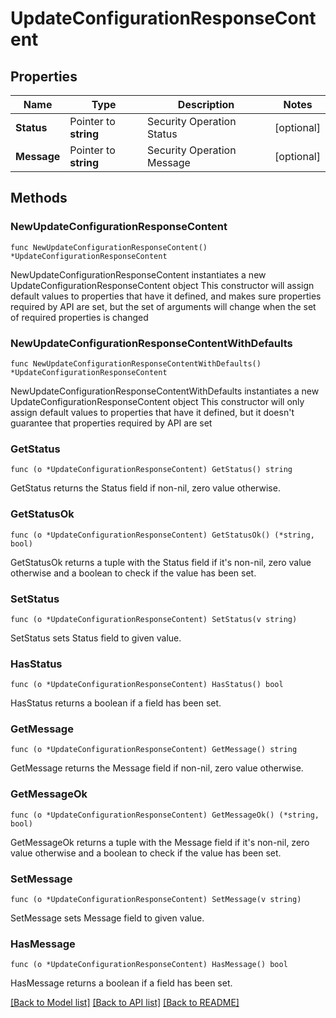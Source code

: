 # UpdateConfigurationResponseContent

## Properties

Name | Type | Description | Notes
------------ | ------------- | ------------- | -------------
**Status** | Pointer to **string** | Security Operation Status | [optional] 
**Message** | Pointer to **string** | Security Operation Message | [optional] 

## Methods

### NewUpdateConfigurationResponseContent

`func NewUpdateConfigurationResponseContent() *UpdateConfigurationResponseContent`

NewUpdateConfigurationResponseContent instantiates a new UpdateConfigurationResponseContent object
This constructor will assign default values to properties that have it defined,
and makes sure properties required by API are set, but the set of arguments
will change when the set of required properties is changed

### NewUpdateConfigurationResponseContentWithDefaults

`func NewUpdateConfigurationResponseContentWithDefaults() *UpdateConfigurationResponseContent`

NewUpdateConfigurationResponseContentWithDefaults instantiates a new UpdateConfigurationResponseContent object
This constructor will only assign default values to properties that have it defined,
but it doesn't guarantee that properties required by API are set

### GetStatus

`func (o *UpdateConfigurationResponseContent) GetStatus() string`

GetStatus returns the Status field if non-nil, zero value otherwise.

### GetStatusOk

`func (o *UpdateConfigurationResponseContent) GetStatusOk() (*string, bool)`

GetStatusOk returns a tuple with the Status field if it's non-nil, zero value otherwise
and a boolean to check if the value has been set.

### SetStatus

`func (o *UpdateConfigurationResponseContent) SetStatus(v string)`

SetStatus sets Status field to given value.

### HasStatus

`func (o *UpdateConfigurationResponseContent) HasStatus() bool`

HasStatus returns a boolean if a field has been set.

### GetMessage

`func (o *UpdateConfigurationResponseContent) GetMessage() string`

GetMessage returns the Message field if non-nil, zero value otherwise.

### GetMessageOk

`func (o *UpdateConfigurationResponseContent) GetMessageOk() (*string, bool)`

GetMessageOk returns a tuple with the Message field if it's non-nil, zero value otherwise
and a boolean to check if the value has been set.

### SetMessage

`func (o *UpdateConfigurationResponseContent) SetMessage(v string)`

SetMessage sets Message field to given value.

### HasMessage

`func (o *UpdateConfigurationResponseContent) HasMessage() bool`

HasMessage returns a boolean if a field has been set.


[[Back to Model list]](../README.md#documentation-for-models) [[Back to API list]](../README.md#documentation-for-api-endpoints) [[Back to README]](../README.md)


